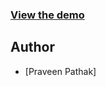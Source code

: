 
### [View the demo](https://praveen10pathak85.github.io/TESTREACTCURD/) 

## Author

- [Praveen Pathak]
